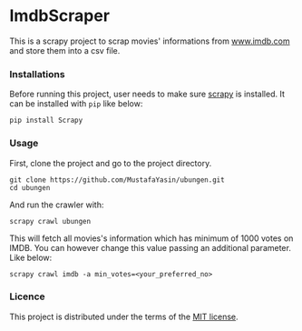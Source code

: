 
# ImdbScraper

This is a scrapy project to scrap movies' informations from www.imdb.com and store them into a csv file.  

### Installations

Before running this project, user needs to make sure [scrapy](https://scrapy.org/) is installed. It can be installed with `pip` like below:

```
pip install Scrapy
```

### Usage

First, clone the project and go to the project directory. 

```
git clone https://github.com/MustafaYasin/ubungen.git
cd ubungen
```

And run the crawler with:

```
scrapy crawl ubungen
```

This will fetch all movies's information which has minimum of 1000 votes on IMDB. You can however change this value passing an additional parameter. Like below: 

```
scrapy crawl imdb -a min_votes=<your_preferred_no> 
```

### Licence 

This project is distributed under the terms of the [MIT license](LICENSE).
